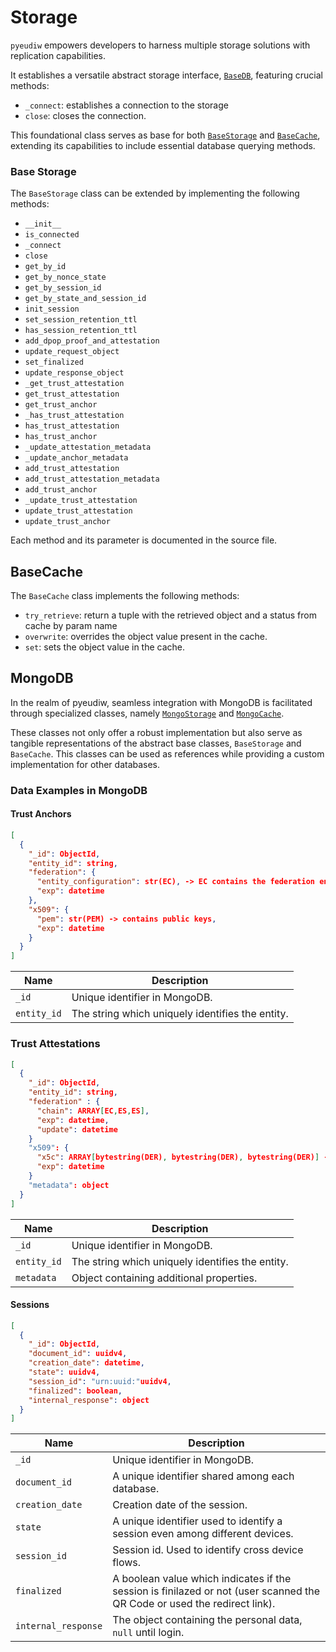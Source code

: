 # Storage

`pyeudiw` empowers developers to harness multiple storage solutions with replication capabilities.

It establishes a versatile abstract storage interface, [`BaseDB`](../pyeudiw/storage/base_db.py), 
featuring crucial methods:
- `_connect`: establishes a connection to the storage
- `close`: closes the connection.

This foundational class serves as base for both [`BaseStorage`](../pyeudiw/storage/base_storage.py) and 
[`BaseCache`](../pyeudiw/storage/base_cache.py), 
extending its capabilities to include essential database querying methods.

### Base Storage

The `BaseStorage` class can be extended by implementing the following methods:

-  `__init__`                       
-  `is_connected`                   
-  `_connect`                       
-  `close`                          
-  `get_by_id`                      
-  `get_by_nonce_state`             
-  `get_by_session_id`              
-  `get_by_state_and_session_id`
-  `init_session`                   
-  `set_session_retention_ttl`      
-  `has_session_retention_ttl`      
-  `add_dpop_proof_and_attestation` 
-  `update_request_object`          
-  `set_finalized`                  
-  `update_response_object`         
-  `_get_trust_attestation`         
-  `get_trust_attestation`          
-  `get_trust_anchor`               
-  `_has_trust_attestation`         
-  `has_trust_attestation`          
-  `has_trust_anchor`               
-  `_update_attestation_metadata`   
-  `_update_anchor_metadata`        
-  `add_trust_attestation`          
-  `add_trust_attestation_metadata` 
-  `add_trust_anchor`               
-  `_update_trust_attestation`      
-  `update_trust_attestation`       
-  `update_trust_anchor`            

Each method and its parameter is documented in the source file.

## BaseCache

The `BaseCache` class implements the following methods:
 
- `try_retrieve`: return a tuple with the retrieved object and a status from cache by param name
- `overwrite`: overrides the object value present in the cache.
- `set`: sets the object value in the cache.

## MongoDB
In the realm of pyeudiw, seamless integration with MongoDB is facilitated through specialized classes, namely 
[`MongoStorage`](../pyeudiw/storage/mongo_storage.py) and [`MongoCache`](../pyeudiw/storage/mongo_cache.py).  

These classes not only offer a robust implementation but also serve as tangible representations of the abstract base 
classes, `BaseStorage` and `BaseCache`.
This classes can be used as references while providing a custom implementation for other databases.

### Data Examples in MongoDB

#### Trust Anchors

```json
[  
  {
    "_id": ObjectId,
    "entity_id": string,
    "federation": {
      "entity_configuration": str(EC), -> EC contains the federation entity public keys,
      "exp": datetime
    },
    "x509": {
      "pem": str(PEM) -> contains public keys,
      "exp": datetime
    }
  }
]
```

| Name                 | Description                                                                                                              |
| -------------------- | ------------------------------------------------------------------------------------------------------------------------ | 
| `_id`                | Unique identifier in MongoDB.                                                                                            |
| `entity_id`          | The string which uniquely identifies the entity.                                                                         |



### Trust Attestations

```json
[
  {
    "_id": ObjectId,
    "entity_id": string,
    "federation" : {
      "chain": ARRAY[EC,ES,ES],
      "exp": datetime,
      "update": datetime
    }
    "x509": {
      "x5c": ARRAY[bytestring(DER), bytestring(DER), bytestring(DER)] -> contains public keys,
      "exp": datetime
    }
    "metadata": object
  }
]
```

| Name                 | Description                                                                                                              |
| -------------------- | ------------------------------------------------------------------------------------------------------------------------ | 
| `_id`                | Unique identifier in MongoDB.                                                                                            |
| `entity_id`          | The string which uniquely identifies the entity.                                                                         |
| `metadata`           | Object containing additional properties.                                                                                 |

#### Sessions

```json
[
  {
    "_id": ObjectId,
    "document_id": uuidv4,
    "creation_date": datetime,
    "state": uuidv4,
    "session_id": "urn:uuid:"uuidv4,
    "finalized": boolean,
    "internal_response": object
  }
]
```

| Name                 | Description                                                                                                              |
| -------------------- | ------------------------------------------------------------------------------------------------------------------------ | 
| `_id`                | Unique identifier in MongoDB.                                                                                            |
| `document_id`        | A unique identifier shared among each database.                                                                          |
| `creation_date`      | Creation date of the session.                                                                                            |
| `state`              | A unique identifier used to identify a session even among different devices.                                             |
| `session_id`         | Session id. Used to identify cross device flows.                                                                         |
| `finalized`          | A boolean value which indicates if the session is finilazed or not (user scanned the QR Code or used the redirect link). |
| `internal_response`  | The object containing the personal data, `null` until login.                                                             |
